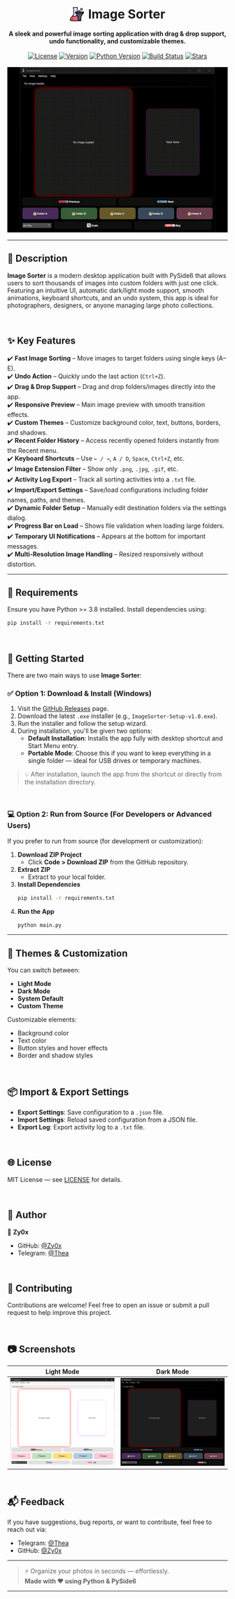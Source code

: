 <div align="center">
  <h1 style="display: inline-flex; align-items: center; justify-content: center; gap: 10px;">
    <img src="./assets/icons/app_icon.png" width="32" alt="App Icon" style="vertical-align: middle;">
    Image Sorter
  </h1>
</div>

<div align="center">
  <strong>A sleek and powerful image sorting application with drag & drop support, undo functionality, and customizable themes.</strong>
</div>

<br />

<div align="center">
  <!-- Badges -->
  <a href="LICENSE"><img src="https://img.shields.io/github/license/Zy0x/ImageSorter?color=blue" alt="License"></a>
  <a href="https://github.com/Zy0x/ImageSorter/releases/latest"><img src="https://img.shields.io/github/v/release/Zy0x/ImageSorter?sort=semver&color=orange" alt="Version"></a>
  <a href="#"><img src="https://img.shields.io/badge/python-3.8+-blue.svg" alt="Python Version"></a>   
  <a href="#"><img src="https://img.shields.io/badge/build-passing-brightgreen" alt="Build Status"></a>
  <a href="https://github.com/Zy0x/ImageSorter/stargazers"><img src="https://img.shields.io/github/stars/Zy0x/ImageSorter?style=social" alt="Stars"></a>
</div>

<br />

<div align="center">
  <img src="assets/images/demo.gif" max-width="500" alt="Demo GIF">
</div>

---

## 📝 Description  

**Image Sorter** is a modern desktop application built with PySide6 that allows users to sort thousands of images into custom folders with just one click. Featuring an intuitive UI, automatic dark/light mode support, smooth animations, keyboard shortcuts, and an undo system, this app is ideal for photographers, designers, or anyone managing large photo collections.

‎ 
## ✨ Key Features

✔️ **Fast Image Sorting** – Move images to target folders using single keys (A–E).  
✔️ **Undo Action** – Quickly undo the last action (`Ctrl+Z`).  
✔️ **Drag & Drop Support** – Drag and drop folders/images directly into the app.  
✔️ **Responsive Preview** – Main image preview with smooth transition effects.  
✔️ **Custom Themes** – Customize background color, text, buttons, borders, and shadows.  
✔️ **Recent Folder History** – Access recently opened folders instantly from the Recent menu.  
✔️ **Keyboard Shortcuts** – Use `← / →`, `A / D`, `Space`, `Ctrl+Z`, etc.  
✔️ **Image Extension Filter** – Show only `.png`, `.jpg`, `.gif`, etc.  
✔️ **Activity Log Export** – Track all sorting activities into a `.txt` file.  
✔️ **Import/Export Settings** – Save/load configurations including folder names, paths, and themes.  
✔️ **Dynamic Folder Setup** – Manually edit destination folders via the settings dialog.  
✔️ **Progress Bar on Load** – Shows file validation when loading large folders.  
✔️ **Temporary UI Notifications** – Appears at the bottom for important messages.  
✔️ **Multi-Resolution Image Handling** – Resized responsively without distortion.

---

## 🔧 Requirements

Ensure you have Python >= 3.8 installed. Install dependencies using:

```bash
pip install -r requirements.txt
```

‎ 
## 🚀 Getting Started

There are two main ways to use **Image Sorter**:

### ✅ Option 1: Download & Install (Windows)

1. Visit the [GitHub Releases](https://github.com/Zy0x/ImageSorter/releases/latest) page.
2. Download the latest `.exe` installer (e.g., `ImageSorter-Setup-v1.0.exe`).
3. Run the installer and follow the setup wizard.
4. During installation, you'll be given two options:
   - **Default Installation**: Installs the app fully with desktop shortcut and Start Menu entry.
   - **Portable Mode**: Choose this if you want to keep everything in a single folder — ideal for USB drives or temporary machines.

> 💡 After installation, launch the app from the shortcut or directly from the installation directory.


‎ 
### 💻 Option 2: Run from Source (For Developers or Advanced Users)

If you prefer to run from source (for development or customization):

1. **Download ZIP Project**
   - Click **Code > Download ZIP** from the GitHub repository.
2. **Extract ZIP**
   - Extract to your local folder.
3. **Install Dependencies**
   ```bash
   pip install -r requirements.txt
   ```
4. **Run the App**
   ```bash
   python main.py
   ```

---

## 🎨 Themes & Customization

You can switch between:
- **Light Mode**
- **Dark Mode**
- **System Default**
- **Custom Theme**

Customizable elements:
- Background color
- Text color
- Button styles and hover effects
- Border and shadow styles

‎ 
## 📦 Import & Export Settings

- **Export Settings**: Save configuration to a `.json` file.
- **Import Settings**: Reload saved configuration from a JSON file.
- **Export Log**: Export activity log to a `.txt` file.

‎ 
## 🌐 License

MIT License — see [LICENSE](LICENSE) for details.

‎ 
## 👤 Author

👤 **Zy0x**

- GitHub: [@Zy0x](https://github.com/Zy0x)  
- Telegram: [@Thea](https://t.me/ThuandMuda)

‎ 

## 🙌 Contributing

Contributions are welcome! Feel free to open an issue or submit a pull request to help improve this project.

‎ 
## 📷 Screenshots

| Light Mode | Dark Mode |
|------------|-----------|
| ![Light Mode](assets/images/light.png) | ![Dark Mode](assets/images/dark.png) |

‎ 
## 📬 Feedback

If you have suggestions, bug reports, or want to contribute, feel free to reach out via:

- Telegram: [@Thea](https://t.me/ThuandMuda)  
- GitHub: [@Zy0x](https://github.com/Zy0x)

---

> ⚡ Organize your photos in seconds — effortlessly.  
> **Made with ❤️ using Python & PySide6**

---
